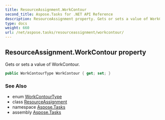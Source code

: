 ```yaml
---
title: ResourceAssignment.WorkContour
second_title: Aspose.Tasks for .NET API Reference
description: ResourceAssignment property. Gets or sets a value of WorkContour
type: docs
weight: 660
url: /net/aspose.tasks/resourceassignment/workcontour/
---
```

## ResourceAssignment.WorkContour property

Gets or sets a value of WorkContour.

```csharp
public WorkContourType WorkContour { get; set; }
```

### See Also

* enum [WorkContourType](../../workcontourtype/)
* class [ResourceAssignment](../)
* namespace [Aspose.Tasks](../../resourceassignment/)
* assembly [Aspose.Tasks](../../../)


